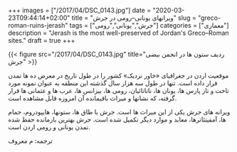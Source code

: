 +++
images = ["/2017/04/DSC_0143.jpg"]
date = "2020-03-23T09:44:14+02:00"
title = "ویرانهای یونانی–رومی در جرش"
slug = "greco-roman-ruins-jerash"
tags = ["جرش","یونانی","رومی"]
categories = ["معماری"]
description = "Jerash is the most well-preserved of Jordan's Greco–Roman sites."
draft = true
+++

{{< figure src="/2017/04/DSC_0143.jpg" title="ردیف ستون ها در انجمن بیضی جرش" >}}

موقعیت اردن در جغرافیای «خاور نزدیک» کشور را در طول تاریخ در معرض ده ها تمدن قرار داده است. تنها در طول سه هزار سال گذشته این منطقه به عنوان نمونه مورد تاخت و تاز پارس ها، یونان ها، ناتاتائیان، رومی ها، بیزانس ها، عرب ها و عثمانی ها قرار گرفته، که نشانها و میراث باقیمانده آن امروزه قابل مشاهده است.

<!--more-->

ویرانه های جرش یکی از این میراث ها است. جرش با طاق ها، ستونها، هایپودروم، حمام ها، آمفیتئاترها، معابد و موارد دیگر تکمیل شده است. جرش بهترین بازمانده حفظ شده تمدن یونانی و رومی اردن است.

ترجمه: م معروف

